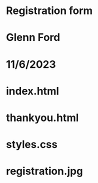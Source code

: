 
# Registration form
# Glenn Ford
# 11/6/2023
# index.html 
# thankyou.html
# styles.css
# registration.jpg
